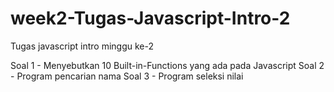 # week2-Tugas-Javascript-Intro-2
Tugas javascript intro minggu ke-2


Soal 1 - Menyebutkan 10 Built-in-Functions yang ada pada Javascript
Soal 2 - Program pencarian nama
Soal 3 - Program seleksi nilai

